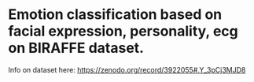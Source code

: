 # Emotion classification based on facial expression, personality, ecg on BIRAFFE dataset.

Info on dataset here: https://zenodo.org/record/3922055#.Y_3pCj3MJD8
